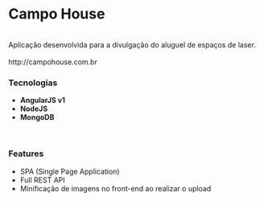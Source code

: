 # Campo House
<br>
Aplicação desenvolvida para a divulgação do aluguel de espaços de laser.<br><br>
http://campohouse.com.br <br>
<h3>Tecnologias</h3>
<ul>
  <li>
    <strong>AngularJS v1</strong>
  </li>
   <li>
    <strong>NodeJS</strong>
  </li>
   <li>
    <strong>MongoDB</strong>
  </li>
</ul>
<br>
<h3>Features</h3>
<ul>
  <li>
    SPA (Single Page Application)
  </li>
   <li>
    Full REST API
  </li>
   <li>
    Minificação de imagens no front-end ao realizar o upload
  </li>
</ul>
